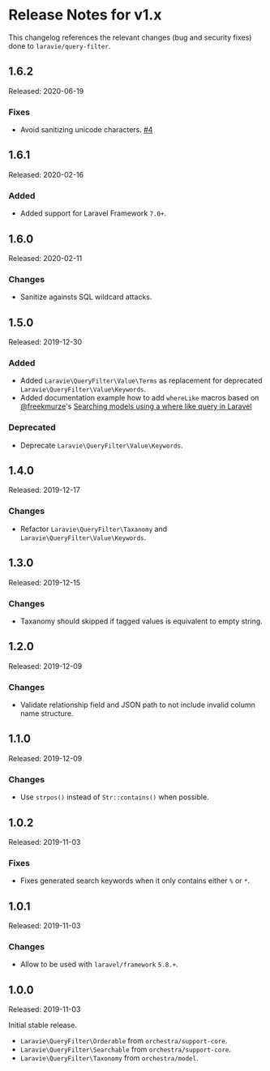 # Release Notes for v1.x

This changelog references the relevant changes (bug and security fixes) done to `laravie/query-filter`.

## 1.6.2

Released: 2020-06-19

### Fixes

* Avoid sanitizing unicode characters. [#4](https://github.com/laravie/query-filter/pull/4)

## 1.6.1

Released: 2020-02-16

### Added

* Added support for Laravel Framework `7.0+`.

## 1.6.0

Released: 2020-02-11

### Changes

* Sanitize againsts SQL wildcard attacks.

## 1.5.0

Released: 2019-12-30

### Added

* Added `Laravie\QueryFilter\Value\Terms` as replacement for deprecated `Laravie\QueryFilter\Value\Keywords`.
* Added documentation example how to add `whereLike` macros based on [@freekmurze](https://github.com/freekmurze)'s [Searching models using a where like query in Laravel](https://freek.dev/1182-searching-models-using-a-where-like-query-in-laravel)

### Deprecated

* Deprecate `Laravie\QueryFilter\Value\Keywords`.

## 1.4.0

Released: 2019-12-17

### Changes

* Refactor `Laravie\QueryFilter\Taxanomy` and `Laravie\QueryFilter\Value\Keywords`.

## 1.3.0

Released: 2019-12-15

### Changes

* Taxanomy should skipped if tagged values is equivalent to empty string.

## 1.2.0

Released: 2019-12-09

### Changes

* Validate relationship field and JSON path to not include invalid column name structure.

## 1.1.0

Released: 2019-12-09

### Changes

* Use `strpos()` instead of `Str::contains()` when possible.

## 1.0.2

Released: 2019-11-03

### Fixes

* Fixes generated search keywords when it only contains either `%` or `*`.

## 1.0.1

Released: 2019-11-03

### Changes

* Allow to be used with `laravel/framework` `5.8.+`.

## 1.0.0

Released: 2019-11-03

Initial stable release.

* `Laravie\QueryFilter\Orderable` from `orchestra/support-core`.
* `Laravie\QueryFilter\Searchable` from `orchestra/support-core`.
* `Laravie\QueryFilter\Taxonomy` from `orchestra/model`.
